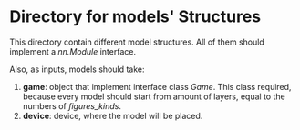 # Directory for models' Structures

This directory contain different model structures. All of them should implement a *nn.Module* interface.

Also, as inputs, models should take:

1) **game**: object that implement interface class *Game*. This class required, because every model should start from
   amount of layers, equal to the numbers of *figures_kinds*.
2) **device**: device, where the model will be placed.